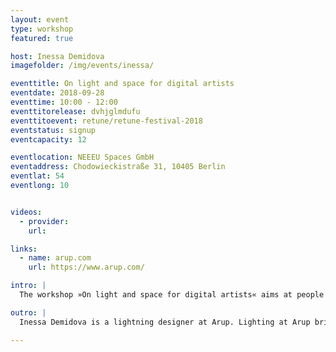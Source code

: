 ```yaml
---
layout: event
type: workshop
featured: true

host: Inessa Demidova
imagefolder: /img/events/inessa/

eventtitle: On light and space for digital artists
eventdate: 2018-09-28
eventtime: 10:00 - 12:00
eventtitorelease: dvhjglmdufu
eventtitoevent: retune/retune-festival-2018
eventstatus: signup
eventcapacity: 12

eventlocation: NEEEU Spaces GmbH
eventaddress: Chodowieckistraße 31, 10405 Berlin
eventlat: 54
eventlong: 10


videos:
  - provider:
    url:

links:
  - name: arup.com
    url: https://www.arup.com/

intro: |
  The workshop »On light and space for digital artists« aims at people working in the technologically-driven art sphere focusing on improving the understanding of light, space and human perception of these.

outro: |
  Inessa Demidova is a lightning designer at Arup. Lighting at Arup brings together art, science and technology. Our team of designers create thoughtful, sustainable and award-winning concepts with light.

---
```

